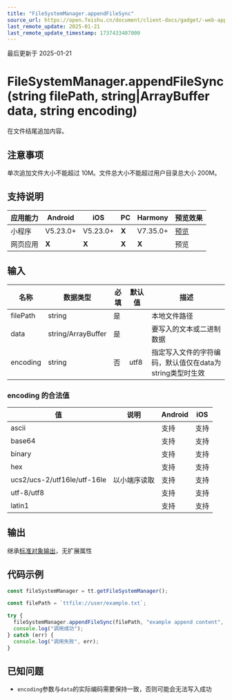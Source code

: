 ```yaml
---
title: "FileSystemManager.appendFileSync"
source_url: https://open.feishu.cn/document/client-docs/gadget/-web-app-api/file/file_system_manager/appendfilesync
last_remote_update: 2025-01-21
last_remote_update_timestamp: 1737433407000
---
```

最后更新于 2025-01-21

# FileSystemManager.appendFileSync(string filePath, string|ArrayBuffer data, string encoding)

在文件结尾追加内容。

## 注意事项

单次追加文件大小不能超过 10M。文件总大小不能超过用户目录总大小 200M。

## 支持说明

应用能力 | Android | iOS | PC | Harmony | 预览效果
--- | --- | --- | --- | --- | ---
小程序 | V5.23.0+ | V5.23.0+ | **X** | V7.35.0+ | [预览](https://applink.feishu.cn/client/mini_program/open?appId=cli_9dff7f6ae02ad104&path=page%2FAPI%2Fpages%2Ffile%2Ffile)
网页应用 | **X** | **X** | **X** | **X** | 预览

## 输入

名称 | 数据类型 | 必填 | 默认值 | 描述
--- | --- | --- | --- | ---
filePath | string | 是 |  | 本地文件路径
data | string/ArrayBuffer | 是 |  | 要写入的文本或二进制数据
encoding | string | 否 | utf8 | 指定写入文件的字符编码，默认值仅在data为string类型时生效

### encoding 的合法值

| 值                          | 说明         |Android|iOS|
| --------------------------- | ------------ |------|---|
| ascii                       |              |支持|支持|
| base64                      |              |支持|支持|
| binary                      |              |支持|支持|
| hex                         |              |支持|支持|
| ucs2/ucs-2/utf16le/utf-16le | 以小端序读取   |支持|支持|
| utf-8/utf8                  |              |支持|支持|
| latin1                      |              |支持|支持|

## 输出
继承[标准对象输出](https://open.feishu.cn/document/uYjL24iN/ukzNy4SO3IjL5cjM#8c92acb8)，无扩展属性

## 代码示例

```js
const fileSystemManager = tt.getFileSystemManager();

const filePath = `ttfile://user/example.txt`;

try {
  fileSystemManager.appendFileSync(filePath, "example append content", "utf8");
  console.log("调用成功");
} catch (err) {
  console.log("调用失败", err);
}
```

## 已知问题

- `encoding`参数与`data`的实际编码需要保持一致，否则可能会无法写入成功
